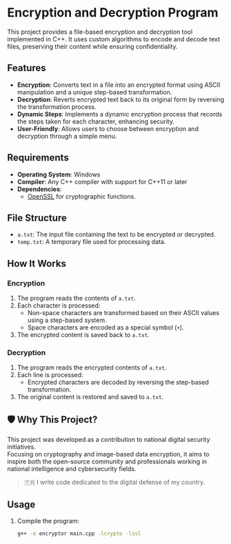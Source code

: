 # Encryption and Decryption Program

This project provides a file-based encryption and decryption tool implemented in C++. It uses custom algorithms to encode and decode text files, preserving their content while ensuring confidentiality.

## Features

- **Encryption**: Converts text in a file into an encrypted format using ASCII manipulation and a unique step-based transformation.
- **Decryption**: Reverts encrypted text back to its original form by reversing the transformation process.
- **Dynamic Steps**: Implements a dynamic encryption process that records the steps taken for each character, enhancing security.
- **User-Friendly**: Allows users to choose between encryption and decryption through a simple menu.

## Requirements

- **Operating System**: Windows
- **Compiler**: Any C++ compiler with support for C++11 or later
- **Dependencies**:
  - [OpenSSL](https://www.openssl.org/) for cryptographic functions.

## File Structure

- `a.txt`: The input file containing the text to be encrypted or decrypted.
- `temp.txt`: A temporary file used for processing data.

## How It Works

### Encryption
1. The program reads the contents of `a.txt`.
2. Each character is processed:
   - Non-space characters are transformed based on their ASCII values using a step-based system.
   - Space characters are encoded as a special symbol (`+`).
3. The encrypted content is saved back to `a.txt`.

### Decryption
1. The program reads the encrypted contents of `a.txt`.
2. Each line is processed:
   - Encrypted characters are decoded by reversing the step-based transformation.
3. The original content is restored and saved to `a.txt`.

## 🛡️ Why This Project?

This project was developed as a contribution to national digital security initiatives.  
Focusing on cryptography and image-based data encryption, it aims to inspire both the open-source community and professionals working in national intelligence and cybersecurity fields.

> 🇹🇷 I write code dedicated to the digital defense of my country.

## Usage

1. Compile the program:
   ```bash
   g++ -o encryptor main.cpp -lcrypto -lssl
